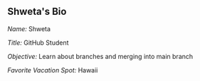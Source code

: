 ## Shweta's Bio

*Name:* Shweta

*Title:* GitHub Student

*Objective:* Learn about branches and merging into main branch

*Favorite Vacation Spot:* Hawaii
